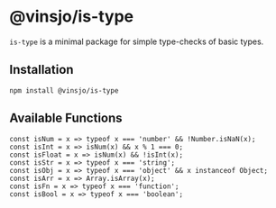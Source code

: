 # @vinsjo/is-type

`is-type` is a minimal package for simple type-checks of basic types.

## Installation

    npm install @vinsjo/is-type

## Available Functions

```
const isNum = x => typeof x === 'number' && !Number.isNaN(x);
const isInt = x => isNum(x) && x % 1 === 0;
const isFloat = x => isNum(x) && !isInt(x);
const isStr = x => typeof x === 'string';
const isObj = x => typeof x === 'object' && x instanceof Object;
const isArr = x => Array.isArray(x);
const isFn = x => typeof x === 'function';
const isBool = x => typeof x === 'boolean';
```
